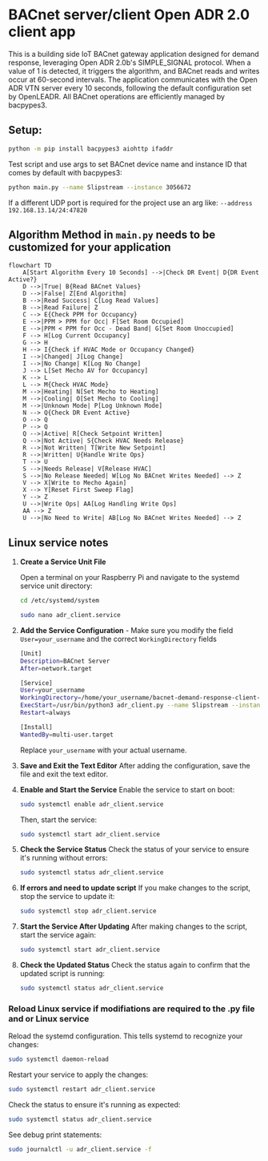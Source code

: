 # BACnet server/client Open ADR 2.0 client app

This is a building side IoT BACnet gateway application designed for demand response, leveraging Open ADR 2.0b's SIMPLE_SIGNAL protocol. 
When a value of 1 is detected, it triggers the algorithm, and BACnet reads and writes occur at 60-second intervals. 
The application communicates with the Open ADR VTN server every 10 seconds, following the default configuration set by OpenLEADR. 
All BACnet operations are efficiently managed by bacpypes3.

## Setup:
```bash
python -m pip install bacpypes3 aiohttp ifaddr
```

Test script and use args to set BACnet device name and instance ID that comes by default with bacpypes3:
```bash
python main.py --name Slipstream --instance 3056672
```

If a different UDP port is required for the project use an arg like: `--address 192.168.13.14/24:47820`

## Algorithm Method in `main.py` needs to be customized for your application

```mermaid 
flowchart TD
    A[Start Algorithm Every 10 Seconds] -->|Check DR Event| D{DR Event Active?}
    D -->|True| B{Read BACnet Values}
    D -->|False| Z[End Algorithm]
    B -->|Read Success| C[Log Read Values]
    B -->|Read Failure| Z
    C --> E{Check PPM for Occupancy}
    E -->|PPM > PPM for Occ| F[Set Room Occupied]
    E -->|PPM < PPM for Occ - Dead Band| G[Set Room Unoccupied]
    F --> H[Log Current Occupancy]
    G --> H
    H --> I{Check if HVAC Mode or Occupancy Changed}
    I -->|Changed| J[Log Change]
    I -->|No Change| K[Log No Change]
    J --> L[Set Mecho AV for Occupancy]
    K --> L
    L --> M{Check HVAC Mode}
    M -->|Heating| N[Set Mecho to Heating]
    M -->|Cooling| O[Set Mecho to Cooling]
    M -->|Unknown Mode| P[Log Unknown Mode]
    N --> Q{Check DR Event Active}
    O --> Q
    P --> Q
    Q -->|Active| R[Check Setpoint Written]
    Q -->|Not Active| S{Check HVAC Needs Release}
    R -->|Not Written| T[Write New Setpoint]
    R -->|Written| U{Handle Write Ops}
    T --> U
    S -->|Needs Release| V[Release HVAC]
    S -->|No Release Needed| W[Log No BACnet Writes Needed] --> Z
    V --> X[Write to Mecho Again]
    X --> Y[Reset First Sweep Flag]
    Y --> Z
    U -->|Write Ops| AA[Log Handling Write Ops]
    AA --> Z
    U -->|No Need to Write| AB[Log No BACnet Writes Needed] --> Z

```

## Linux service notes

1. **Create a Service Unit File**

   Open a terminal on your Raspberry Pi and navigate to the systemd service unit directory:

   ```bash
   cd /etc/systemd/system

   sudo nano adr_client.service
   ```

2. **Add the Service Configuration** - Make sure you modify the field `User=your_username` and the correct `WorkingDirectory` fields

   ```bash
   [Unit]
   Description=BACnet Server
   After=network.target

   [Service]
   User=your_username
   WorkingDirectory=/home/your_username/bacnet-demand-response-client-server/building_adr_client
   ExecStart=/usr/bin/python3 adr_client.py --name Slipstream --instance 3056672 --debug
   Restart=always

   [Install]
   WantedBy=multi-user.target
   ```
   Replace `your_username` with your actual username.

2. **Save and Exit the Text Editor**
   After adding the configuration, save the file and exit the text editor.

3. **Enable and Start the Service**
   Enable the service to start on boot:
   ```bash
   sudo systemctl enable adr_client.service
   ```
   Then, start the service:
   ```bash
   sudo systemctl start adr_client.service
   ```
4. **Check the Service Status**
   Check the status of your service to ensure it's running without errors:
   ```bash
   sudo systemctl status adr_client.service
   ```
5. **If errors and need to update script**
   If you make changes to the script, stop the service to update it:
   ```bash
   sudo systemctl stop adr_client.service
   ```
6. **Start the Service After Updating**
   After making changes to the script, start the service again:
   ```bash
   sudo systemctl start adr_client.service
   ```
7. **Check the Updated Status**
   Check the status again to confirm that the updated script is running:
   ```bash
   sudo systemctl status adr_client.service
   ```

### **Reload Linux service if modifiations are required to the .py file and or Linux service**
   Reload the systemd configuration. This tells systemd to recognize your changes:
   ```bash
   sudo systemctl daemon-reload
   ```

   Restart your service to apply the changes:
   ```bash
   sudo systemctl restart adr_client.service
   ```

   Check the status to ensure it's running as expected:
   ```bash
   sudo systemctl status adr_client.service
   ```

   See debug print statements:
   ```bash
   sudo journalctl -u adr_client.service -f
   ```



